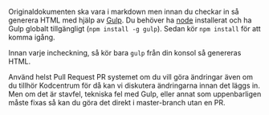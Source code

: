 Originaldokumenten ska vara i markdown men innan du checkar in så generera HTML med hjälp av [Gulp](http://gulpjs.com). Du behöver ha [node](https://nodejs.org/en/) installerat och ha Gulp globalt tillgängligt (`npm install -g gulp`).  Sedan kör `npm install` för att komma igång.

Innan varje incheckning, så kör bara `gulp` från din konsol så genereras HTML.

Använd helst Pull Request PR systemet om du vill göra ändringar även om du tillhör Kodcentrum för då kan vi diskutera ändringarna innan det läggs in. Men om det är stavfel, tekniska fel med Gulp, eller annat som uppenbarligen måste fixas så kan du göra det direkt i master-branch utan en PR.
